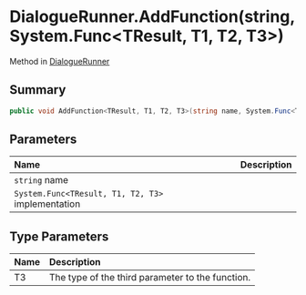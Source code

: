 # DialogueRunner.AddFunction(string,System.Func<TResult, T1, T2, T3>)

Method in [DialogueRunner](/api/csharp/yarn.unity.dialoguerunner.md)

## Summary



```csharp
public void AddFunction<TResult, T1, T2, T3>(string name, System.Func<TResult, T1, T2, T3> implementation);
```

## Parameters

|Name|Description|
|:---|:---|
|`string` name||
|`System.Func<TResult, T1, T2, T3>` implementation||

## Type Parameters

|Name|Description|
|:---|:---|
|T3|The type of the third parameter to the function.|

